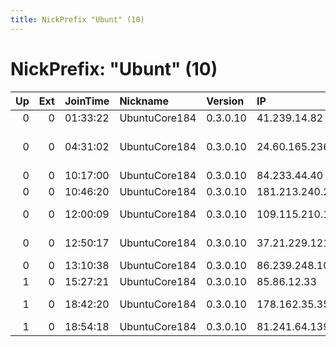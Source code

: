 ```yaml
---
title: NickPrefix "Ubunt" (10)
---
```


# NickPrefix: "Ubunt" (10)

|   Up |   Ext | JoinTime   | Nickname      | Version   | IP              | AS                                | CC   |   ORp |   Dirp | OS    | Contact   |   eFamMembers |
|-----:|------:|:-----------|:--------------|:----------|:----------------|:----------------------------------|:-----|------:|-------:|:------|:----------|--------------:|
|    0 |     0 | 01:33:22   | UbuntuCore184 | 0.3.0.10  | 41.239.14.82    | TE-AS                             | eg   | 39969 |      0 | Linux | None      |             1 |
|    0 |     0 | 04:31:02   | UbuntuCore184 | 0.3.0.10  | 24.60.165.236   | Comcast Cable Communications, LLC | us   | 40849 |      0 | Linux | None      |             1 |
|    0 |     0 | 10:17:00   | UbuntuCore184 | 0.3.0.10  | 84.233.44.40    | Etisalat Misr                     | eg   | 39985 |      0 | Linux | None      |             1 |
|    0 |     0 | 10:46:20   | UbuntuCore184 | 0.3.0.10  | 181.213.240.247 | CLARO S.A.                        | br   | 44341 |      0 | Linux | None      |             1 |
|    0 |     0 | 12:00:09   | UbuntuCore184 | 0.3.0.10  | 109.115.210.10  | Vodafone Italia S.p.A.            | it   | 39663 |      0 | Linux | None      |             1 |
|    0 |     0 | 12:50:17   | UbuntuCore184 | 0.3.0.10  | 37.21.229.121   | PJSC Rostelecom                   | ru   | 38361 |      0 | Linux | None      |             1 |
|    0 |     0 | 13:10:38   | UbuntuCore184 | 0.3.0.10  | 86.239.248.103  | Orange                            | fr   | 34711 |      0 | Linux | None      |             1 |
|    1 |     0 | 15:27:21   | UbuntuCore184 | 0.3.0.10  | 85.86.12.33     | Euskaltel S.A.                    | es   | 36907 |      0 | Linux | None      |             1 |
|    1 |     0 | 18:42:20   | UbuntuCore184 | 0.3.0.10  | 178.162.35.35   | WEST CALL SPb LLC                 | ru   | 34915 |      0 | Linux | None      |             1 |
|    1 |     0 | 18:54:18   | UbuntuCore184 | 0.3.0.10  | 81.241.64.139   | Proximus NV                       | be   | 33072 |      0 | Linux | None      |             1 |
